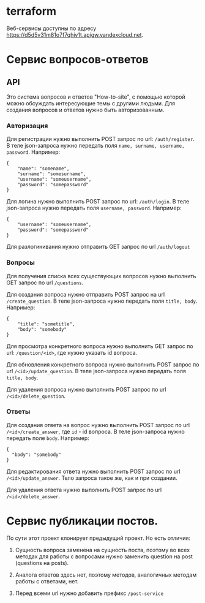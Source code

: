 # terraform

Веб-сервисы доступны по адресу https://d5d5v31m81o7f7qhiv1t.apigw.yandexcloud.net.

# Сервис вопросов-ответов

## API
Это система вопросов и ответов "How-to-site", с помощью которой можно обсуждать интересующие темы с другими людьми. Для создания вопросов и ответов нужно быть авторизованным.
### Авторизация
Для регистрации нужно выполнить POST запрос по url: `/auth/register`. В теле json-запроса
нужно передать поля `name, surname, username, password`. Например:
```
{
    "name": "somename",
    "surname": "somesurname",
    "username": "someusername",
    "password": "somepassword"
}
```
Для логина нужно выполнить POST запрос по url: `/auth/login`. В теле json-запроса
нужно передать поля `username, password`. Например:
```
{
    "username": "someusername",
    "password": "somepassword"
}
```
Для разлогинивания нужно отправить GET запрос по url `/auth/logout`

### Вопросы
Для получения списка всех существующих вопросов нужно выполнить GET запрос по url
`/questions`.

Для создания вопроса нужно отправить POST запрос на url
`/create_question`. В теле json-запроса нужно передать поля
`title, body`. Например:
```
{
    "title": "sometitle",
    "body": "somebody"
}
```

Для просмотра конкретного вопроса нужно выполнить GET
запрос по url: `/question/<id>`, где нужно указать id вопроса.

Для обновления конкретного вопроса нужно выполнить POST запрос
по url `/<id>/update_question`. В теле json-запроса нужно
передать поля `title, body`.

Для удаления вопроса нужно выполнить POST запрос по url
`/<id>/delete_question`.

### Ответы
Для создания ответа на вопрос нужно выполнить POST
запрос по url `/<id>/create_answer`, где `id` - id вопроса. В теле json-запроса
нужно передать поле `body`. Например:
```
{
  "body": "somebody"
}
```

Для редактирования ответа нужно выполнить POST запрос
по url `/<id>/update_answer`. Тело запроса такое же,
как и при создании.

Для удаления ответа нужно выполнить POST запрос по url
`/<id>/delete_answer`.

# Сервис публикации постов.
По сути этот проект клонирует предыдущий проект. Но есть отличия:

1. Сущность вопроса заменена на сущность поста, поэтому во всех методах для работы с вопросами нужно заменить question на post (questions на posts).

2. Аналога ответов здесь нет, поэтому методов, аналогичных методам работы с ответами, нет.

3. Перед всеми url нужно добавить префикс `/post-service`